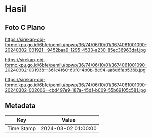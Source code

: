 # Hasil

## Foto C Plano

https://sirekap-obj-formc.kpu.go.id/6bfe/pemilu/ppwp/36/74/06/10/01/3674061001090-20240302-001921--9452baa9-1295-4533-a230-85ec36963daf.jpg

https://sirekap-obj-formc.kpu.go.id/6bfe/pemilu/ppwp/36/74/06/10/01/3674061001090-20240302-001938--361c4f60-60f0-4b0b-8e94-aa6d6fab536b.jpg

https://sirekap-obj-formc.kpu.go.id/6bfe/pemilu/ppwp/36/74/06/10/01/3674061001090-20240302-002006--cbd497e9-187a-45d1-b009-55b69105c581.jpg


## Metadata

| Key        | Value               |
| ---------- | ------------------- |
| Time Stamp | 2024-03-02 01:00:00 |



